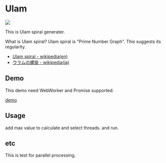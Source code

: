 Ulam
==========

<img src="https://dl.dropboxusercontent.com/u/56132927/ulam.png">


This is Ulam spiral generater.

What is Ulam spiral?
Ulam spiral is "Prime Number Graph". This suggests its regularity.
- [Ulam spiral - wikipedia(en)](http://en.wikipedia.org/wiki/Ulam_spiral)
- [ウラムの螺旋 - wikipedia(ja)](http://ja.wikipedia.org/wiki/%E3%82%A6%E3%83%A9%E3%83%A0%E3%81%AE%E8%9E%BA%E6%97%8B)

Demo
--------

This demo need WebWorker and Promise supported.

[demo](http://phasespaces.net/garage/ulam/)

Usage
--------
add max value to calculate and select threads.
and run.

etc
--------
This is test for parallel processing.
